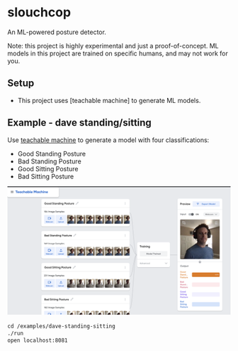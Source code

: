 # slouchcop

An ML-powered posture detector.

Note: this project is highly experimental and just a proof-of-concept. ML models in this project are trained on specific humans, and may not work for you.

## Setup

* This project uses [teachable machine] to generate ML models.

## Example - dave standing/sitting

Use [teachable machine](https://teachablemachine.withgoogle.com/) to generate a model with four classifications:

* Good Standing Posture
* Bad Standing Posture
* Good Sitting Posture
* Bad Sitting Posture

![](./examples/dave-standing-sitting/tm.png)

```
cd /examples/dave-standing-sitting
./run
open localhost:8081
```


